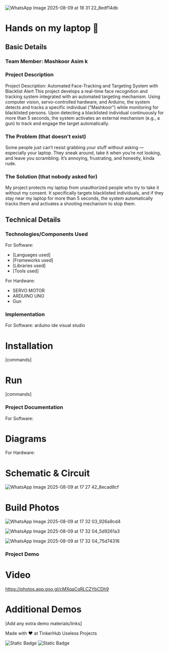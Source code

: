 ![WhatsApp Image 2025-08-09 at 18 31 22_8edf14db](https://github.com/user-attachments/assets/545f41d8-7eab-4c21-a023-b204322d6576)



# Hands on my laptop 🎯


## Basic Details
### Team Member: Mashkoor Asim k

### Project Description
Project Description:
Automated Face-Tracking and Targeting System with Blacklist Alert
This project develops a real-time face recognition and tracking system integrated with an automated targeting mechanism. Using computer vision, servo-controlled hardware, and Arduino, the system detects and tracks a specific individual ("Mashkoor") while monitoring for blacklisted persons. Upon detecting a blacklisted individual continuously for more than 5 seconds, the system activates an external mechanism (e.g., a gun) to track and engage the target automatically.

### The Problem (that doesn't exist)
Some people just can’t resist grabbing your stuff without asking — especially your laptop. They sneak around, take it when you’re not looking, and leave you scrambling. It’s annoying, frustrating, and honestly, kinda rude.

### The Solution (that nobody asked for)
My project protects my laptop from unauthorized people who try to take it without my consent. It specifically targets blacklisted individuals, and if they stay near my laptop for more than 5 seconds, the system automatically tracks them and activates a shooting mechanism to stop them.

## Technical Details
### Technologies/Components Used
For Software:
- [Languages used]
- [Frameworks used]
- [Libraries used]
- [Tools used]

For Hardware:
- SERVO MOTOR
- ARDUINO UNO
- Gun

### Implementation
For Software: 
arduino ide
visual studio

# Installation
[commands]

# Run
[commands]

### Project Documentation
For Software:

# Diagrams


For Hardware:

# Schematic & Circuit
![WhatsApp Image 2025-08-09 at 17 27 42_8ecad8cf](https://github.com/user-attachments/assets/a35d7236-b063-4932-b9e9-1e0e1aaccd9d)


# Build Photos
![WhatsApp Image 2025-08-09 at 17 32 03_926a9cd4](https://github.com/user-attachments/assets/f09a3561-6a69-4547-ac59-255b6fe61b54)


![WhatsApp Image 2025-08-09 at 17 32 04_5d9261a3](https://github.com/user-attachments/assets/e7db4dd7-0364-4ac9-aae0-ea0d23aba691)


![WhatsApp Image 2025-08-09 at 17 32 04_75d74316](https://github.com/user-attachments/assets/a60a7351-a927-40c6-b744-e2172f73f825)


### Project Demo
# Video
https://photos.app.goo.gl/cMXqaCqRLCZYbCDh9



# Additional Demos
[Add any extra demo materials/links]

Made with ❤️ at TinkerHub Useless Projects 

![Static Badge](https://img.shields.io/badge/TinkerHub-24?color=%23000000&link=https%3A%2F%2Fwww.tinkerhub.org%2F)
![Static Badge](https://img.shields.io/badge/UselessProjects--25-25?link=https%3A%2F%2Fwww.tinkerhub.org%2Fevents%2FQ2Q1TQKX6Q%2FUseless%2520Projects)
